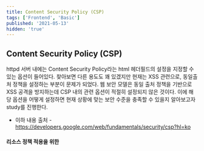 ```yaml
---
title: Content Security Policy (CSP)
tags: ['Frontend', 'Basic']
published: '2021-05-13'
hidden: 'true'
---
```


## Content Security Policy (CSP)
httpd 서버 내에는 Content Security Policy라는 html 헤더필드의 설정을 지정할 수 있는 옵션이 들어있다. 찾아보면 다른 용도도 꽤 있겠지만 현재는 XSS 관련으로, 동일출처 정책을 설정하는 부분이 문제가 되었다. 웹 보안 모델은 동일 출처 정책을 기반으로 XSS 공격을 방지하는데 CSP 내의 관련 옵션이 적절히 설정되지 않은 것이다. 이에 해당 옵션을 어떻게 설정하면 현재 상황에 맞는 보안 수준을 충족할 수 있을지 알아보고자 study를 진행한다.

+ 이하 내용 출처 - https://developers.google.com/web/fundamentals/security/csp?hl=ko

#### 리소스 정책 적용을 위한 
